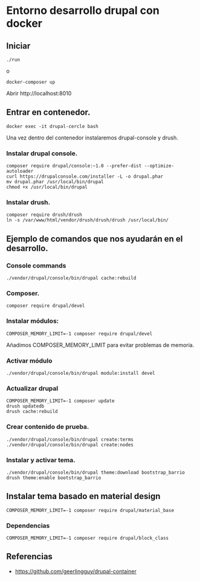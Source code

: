 # Entorno desarrollo drupal con docker

## Iniciar 

`./run`

o

`docker-composer up`

Abrir http://localhost:8010

## Entrar en contenedor.

`docker exec -it drupal-cercle bash`

Una vez dentro del contenedor instalaremos drupal-console y drush.

### Instalar drupal console.

```
composer require drupal/console:~1.0 --prefer-dist --optimize-autoloader
curl https://drupalconsole.com/installer -L -o drupal.phar
mv drupal.phar /usr/local/bin/drupal
chmod +x /usr/local/bin/drupal
```

### Instalar drush.

```
composer require drush/drush
ln -s /var/www/html/vendor/drush/drush/drush /usr/local/bin/
```

## Ejemplo de comandos que nos ayudarán en el desarrollo.

### Console commands

```
./vendor/drupal/console/bin/drupal cache:rebuild
```
### Composer.

```
composer require drupal/devel
```

### Instalar módulos:

```
COMPOSER_MEMORY_LIMIT=-1 composer require drupal/devel
```

Añadimos COMPOSER_MEMORY_LIMIT para evitar problemas de memoria.

### Activar módulo

```
./vendor/drupal/console/bin/drupal module:install devel
```

### Actualizar drupal

```
COMPOSER_MEMORY_LIMIT=-1 composer update
drush updatedb
drush cache:rebuild
```

### Crear contenido de prueba.

```
./vendor/drupal/console/bin/drupal create:terms
./vendor/drupal/console/bin/drupal create:nodes
```

### Instalar y activar tema.

```
./vendor/drupal/console/bin/drupal theme:download bootstrap_barrio
drush theme:enable bootstrap_barrio
```

## Instalar tema basado en material design

`COMPOSER_MEMORY_LIMIT=-1 composer require drupal/material_base`

### Dependencias

`COMPOSER_MEMORY_LIMIT=-1 composer require drupal/block_class`

## Referencias

- https://github.com/geerlingguy/drupal-container
